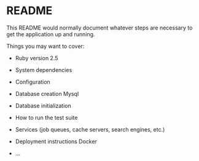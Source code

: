 # README

This README would normally document whatever steps are necessary to get the
application up and running.

Things you may want to cover:

* Ruby version
 2.5
* System dependencies

* Configuration

* Database creation
 Mysql
* Database initialization

* How to run the test suite

* Services (job queues, cache servers, search engines, etc.)

* Deployment instructions
Docker
* ...
